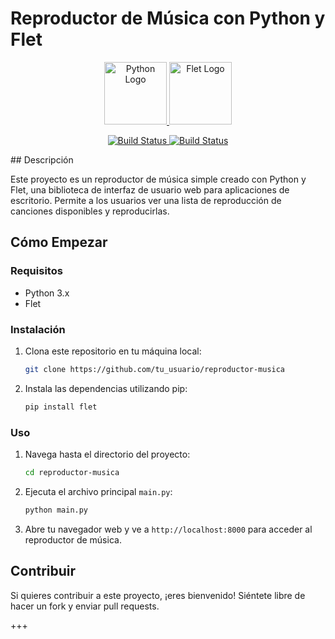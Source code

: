 # Reproductor de Música con Python y Flet
<p align="center">
    <a href="https://www.python.org/">
        <img src="https://th.bing.com/th/id/OIP.EDJ9xoErBbZqK2tExVoJfAAAAA?rs=1&pid=ImgDetMain" alt="Python Logo" width="100">
    </a>
    <a href="https://flet.io/">
        <img src="https://avatars.githubusercontent.com/u/102273996?v=4" alt="Flet Logo" width="100">
    </a>  
</p>
<p align="center">
    <a href="https://travis-ci.org/joemccann/dillinger">
        <img src="https://travis-ci.org/joemccann/dillinger.svg?branch=master" alt="Build Status">
    </a>
    <a href="https://travis-ci.org/joemccann/dillinger">
        <img src="https://travis-ci.org/joemccann/dillinger.svg?branch=master" alt="Build Status">
    </a>
</p>
## Descripción

Este proyecto es un reproductor de música simple creado con Python y Flet, una biblioteca de interfaz de usuario web para aplicaciones de escritorio. Permite a los usuarios ver una lista de reproducción de canciones disponibles y reproducirlas.

## Cómo Empezar

### Requisitos

- Python 3.x
- Flet

### Instalación

1. Clona este repositorio en tu máquina local:

   ```bash
   git clone https://github.com/tu_usuario/reproductor-musica
   ```

2. Instala las dependencias utilizando pip:

   ```bash
   pip install flet
   ```

### Uso

1. Navega hasta el directorio del proyecto:

   ```bash
   cd reproductor-musica
   ```

2. Ejecuta el archivo principal `main.py`:

   ```bash
   python main.py
   ```

3. Abre tu navegador web y ve a `http://localhost:8000` para acceder al reproductor de música.

## Contribuir

Si quieres contribuir a este proyecto, ¡eres bienvenido! Siéntete libre de hacer un fork y enviar pull requests.




+++